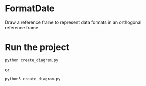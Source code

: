 # FormatDate

Draw a reference frame to represent data formats in an orthogonal reference frame.

# Run the project

```bash
python create_diagram.py
```

or

```bash
python3 create_diagram.py
```
